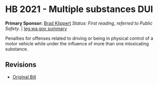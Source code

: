 # HB 2021 - Multiple substances DUI
**Primary Sponsor:** [Brad Klippert](/person/leg/brad.klippert.md)
*Status: First reading, referred to Public Safety.* | [leg.wa.gov summary](https://app.leg.wa.gov/billsummary?BillNumber=2021&Year=2021)

Penalties for offenses related to driving or being in physical control of a motor vehicle while under the influence of more than one intoxicating substance.

## Revisions
* [Original Bill](1/)